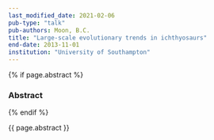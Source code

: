 ```yaml
---
last_modified_date: 2021-02-06
pub-type: "talk"
pub-authors: Moon, B.C.
title: "Large-scale evolutionary trends in ichthyosaurs"
end-date: 2013-11-01
institution: "University of Southampton"
---
```


{% if page.abstract %}
### Abstract ###
{% endif %}

{{ page.abstract }}
